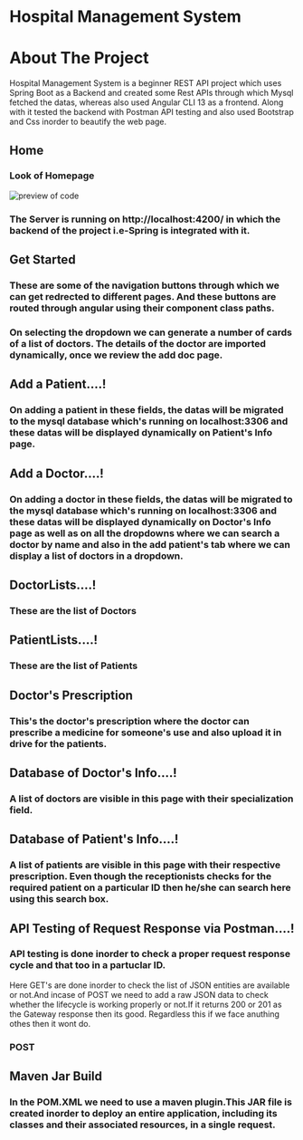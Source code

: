 # Hospital Management System




# About The Project
Hospital Management System is a beginner REST API project which uses Spring Boot as a Backend and created some Rest APIs through which Mysql fetched the datas, whereas also used Angular CLI 13 as a frontend. Along with it tested the backend with Postman API testing and also used Bootstrap and Css inorder to beautify the web page. 

## Home
### Look of Homepage
![preview of code](https://github.com/vasanth26code/Hospital-Management-System-HMS-Intern-Project-/blob/main/screenshots%20of%20HMS/Screenshot%202024-03-04%20131518.png)

### The Server is running on http://localhost:4200/ in which the backend of the project i.e-Spring is integrated with it. 


## Get Started
### These are some of the navigation buttons through which we can get redrected to different pages. And these buttons are routed through angular using their component class paths.

### On selecting the dropdown we can generate a number of cards of a list of doctors. The details of the doctor are imported dynamically, once we review the add doc page.



## Add a Patient....!
### On adding a patient in these fields, the datas will be migrated to the mysql database which's running on localhost:3306 and these datas will be displayed dynamically on Patient's Info page.

## Add a Doctor....!
### On adding a doctor in these fields, the datas will be migrated to the mysql database which's running on localhost:3306 and these datas will be displayed dynamically on Doctor's Info page as well as on all the dropdowns where we can search a doctor by name and also in the add patient's tab where we can display a list of doctors in a dropdown.


## DoctorLists....!
### These are the list of Doctors

## PatientLists....!
### These are the list of Patients

## Doctor's Prescription
### This's the doctor's prescription where the doctor can prescribe a medicine for someone's use and also upload it in drive for the patients.

## Database of Doctor's Info....!
### A list of doctors are visible in this page with their specialization field.

## Database of Patient's Info....!
### A list of patients are visible in this page with their respective prescription. Even though the receptionists checks for the required patient on a particular ID then he/she can search here using this search box.



## API Testing of Request Response via Postman....!
### API testing is done inorder to check a proper request response cycle and that too in a partuclar ID.
Here GET's are done inorder to check the list of JSON entities are available or not.And incase of POST we need to add a raw JSON data to check whether the lifecycle is working properly or not.If it returns 200 or 201 as the Gateway response then its good. Regardless this if we face anuthing othes then it wont do.


### POST


## Maven Jar Build
### In the POM.XML we need to use a maven plugin.This JAR file is created inorder to deploy an entire application, including its classes and their associated resources, in a single request.

